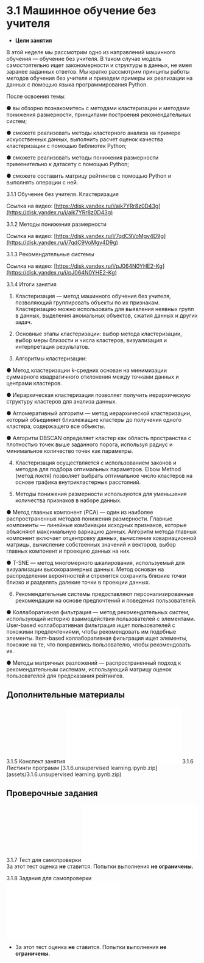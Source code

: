# 3.1 Машинное обучение без учителя
- **Цели занятия**

В этой неделе мы рассмотрим одно из направлений машинного обучения — обучение без учителя. В таком случае модель самостоятельно ищет закономерности и структуры в данных, не имея заранее заданных ответов. Мы кратко рассмотрим принципы работы методов обучения без учителя и приведем примеры их реализации на данных с помощью языка программирования Python.

После освоения темы:

● вы обзорно познакомитесь с методами кластеризации и методами понижения размерности, принципами построения рекомендательных систем;

● сможете реализовать методы кластерного анализа на примере искусственных данных, выполнить расчет оценок качества кластеризации с помощью библиотек Python;

● сможете реализовать методы понижения размерности применительно к датасету с помощью Python;

● сможете составить матрицу рейтингов с помощью Python и выполнять операции с ней.

3.1.1 Обучение без учителя. Кластеризация

Ссылка на видео: [https://disk.yandex.ru/i/aik7YRr8z0D43g](https://disk.yandex.ru/i/aik7YRr8z0D43g)

3.1.2 Методы понижения размерности

Ссылка на видео: [https://disk.yandex.ru/i/7qdC9VoMgv4D9g](https://disk.yandex.ru/i/7qdC9VoMgv4D9g)

3.1.3 Рекомендательные системы

Ссылка на видео: [https://disk.yandex.ru/i/pJ064N0YHE2-Kg](https://disk.yandex.ru/i/pJ064N0YHE2-Kg)

3.1.4 Итоги занятия
1. Кластеризация — метод машинного обучения без учителя, позволяющий группировать объекты по их признакам. Кластеризацию можно использовать для выявления неявных групп в данных, выделения аномальных объектов, сжатия данных и других задач.

2. Основные этапы кластеризации: выбор метода кластеризации, выбор меры близости и числа кластеров, визуализация и интерпретация результатов.

3. Алгоритмы кластеризации:

● Метод кластеризации k-средних основан на минимизации суммарного квадратичного отклонения между точками данных и центрами кластеров.

● Иерархическая кластеризация позволяет получить иерархическую структуру кластеров для анализа данных.

● Агломеративный алгоритм — метод иерархической кластеризации, который объединяет близлежащие кластеры до получения одного кластера, содержащего все объекты.

● Алгоритм DBSCAN определяет кластер как область пространства с плотностью точек выше заданного порога, используя радиус и минимальное количество точек как параметры.

4. Кластеризация осуществляется с использованием законов и методов для подбора оптимальных параметров. Elbow Method (метод локтя) позволяет выбрать оптимальное число кластеров на основе графика внутрикластерных расстояний.

5. Методы понижения размерности используются для уменьшения количества признаков в наборе данных.

● Метод главных компонент (PCA) — один из наиболее распространенных методов понижения размерности. Главные компоненты — линейные комбинации исходных признаков, которые объясняют максимальную вариацию данных. Алгоритм метода главных компонент включает отцентровку данных, вычисление ковариационной матрицы, вычисление собственных значений и векторов, выбор главных компонент и проекцию данных на них.

● T-SNE — метод многомерного шкалирования, используемый для визуализации высокоразмерных данных. Метод основан на распределении вероятностей и стремится сохранить близкие точки близко и разделять далекие точки в проекции данных.

6. Рекомендательные системы предоставляют персонализированные рекомендации на основе предпочтений и поведения пользователей.

● Коллаборативная фильтрация — метод рекомендательных систем, использующий историю взаимодействия пользователей с элементами. User-based коллаборативная фильтрация ищет пользователей с похожими предпочтениями, чтобы рекомендовать им подобные элементы. Item-based коллаборативная фильтрация ищет элементы, похожие на те, что понравились пользователю, чтобы рекомендовать их.

● Методы матричных разложений — распространенный подход к рекомендательным системам, использующий матрицу оценок пользователей для предсказания рейтингов.

## **Дополнительные материалы**

3.1.5 Конспект занятия
![](3.1.5.Конспект%20занятия.pdf)
3.1.6 Листинги программ
[3.1.6.unsupervised learning.ipynb.zip](assets/3.1.6.unsupervised learning.ipynb.zip)

## **Проверочные задания**

3.1.7 Тест для самопроверки
![](3.1.7%20Тест%20для%20самопроверки.pdf)
За этот тест оценка **не** ставится. Попытки выполнения **не ограничены.**

3.1.8 Задания для самопроверки
![](3.1.8%20Задания%20для%20самопроверки.pdf)

- За этот тест оценка **не** ставится. Попытки выполнения **не ограничены.**